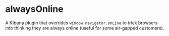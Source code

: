 # alwaysOnline

A Kibana plugin that overrides `window.navigator.onLine` to trick browsers into thinking they are always online (useful for some air-gapped customers).
